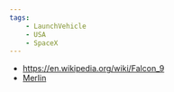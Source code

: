 ```yaml
---
tags:
    - LaunchVehicle
    - USA
    - SpaceX
---
```


 - https://en.wikipedia.org/wiki/Falcon_9
 - [Merlin](../../Engines/Real/Merlin)
